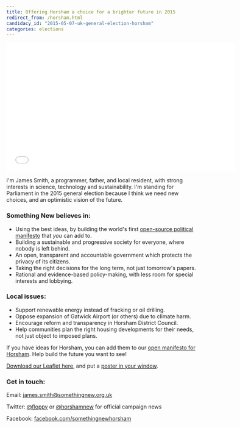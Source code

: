 ```yaml
---
title: Offering Horsham a choice for a brighter future in 2015
redirect_from: /horsham.html
candidacy_id: "2015-05-07-uk-general-election-horsham"
categories: elections
---
```


<iframe style="display: block; max-width: 765.2px; max-height: 431.063px;" class="embedly-embed" src="//cdn.embedly.com/widgets/media.html?src=http%3A%2F%2Fwww.youtube.com%2Fembed%2FRlVF2S8VJU4%3Fwmode%3Dtransparent%26feature%3Doembed&amp;wmode=transparent&amp;url=https%3A%2F%2Fwww.youtube.com%2Fwatch%3Fv%3DRlVF2S8VJU4&amp;image=http%3A%2F%2Fi.ytimg.com%2Fvi%2FRlVF2S8VJU4%2Fhqdefault.jpg&amp;key=e1208cbfb854483e8443b1ed081912ee&amp;type=text%2Fhtml&amp;schema=youtube" scrolling="no" allowfullscreen="" frameborder="0" height="338" width="600"></iframe>

I'm James Smith, a programmer, father, and local resident, with strong interests in science, technology and sustainability. I'm standing for Parliament in the 2015 general election because I think we need new choices, and an optimistic vision of the future.

### Something New believes in:

*   Using the best ideas, by building the world's first [open-source political manifesto](/manifesto) that _you_ can add to.
*   Building a sustainable and progressive society for everyone, where nobody is left behind.
*   An open, transparent and accountable government which protects the privacy of its citizens.
*   Taking the right decisions for the long term, not just tomorrow's papers.
*   Rational and evidence-based policy-making, with less room for special interests and lobbying. 

### Local issues:

*   Support renewable energy instead of fracking or oil drilling.
*   Oppose expansion of Gatwick Airport (or others) due to climate harm.
*   Encourage reform and transparency in Horsham District Council.
*   Help communities plan the right housing developments for their needs, not just object to imposed plans.

If you have ideas for Horsham, you can add them to our [open manifesto for Horsham](/manifesto/constituencies/horsham.html). Help build the future you want to see!

[Download our Leaflet here](/downloads/horsham.pdf), and put a [poster in your window](/downloads/windowposter.pdf).

### Get in touch:

Email: [james.smith@somethingnew.org.uk](mailto:james.smith@somethingnew.org.uk)

Twitter: [@floppy](https://twitter.com/Floppy) or [@horshamnew](https://twitter.com/horshamnew) for official campaign news

Facebook: [facebook.com/somethingnewhorsham](http://facebook.com/somethingnewhorsham)